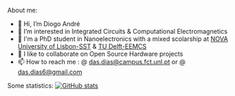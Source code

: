 About me:
- 👋 Hi, I’m Diogo André
- 👀 I’m interested in Integrated Circuits & Computational Electromagnetics
- 🌱 I'm a PhD student in Nanoelectronics with a mixed scolarship at [NOVA University of Lisbon-SST](https://www.fct.unl.pt/en) & [TU Delft-EEMCS](https://www.tudelft.nl/en/eemcs)
- 💞️ I like to collaborate on Open Source Hardware projects
- 📫 How to reach me : @ das.dias@campus.fct.unl.pt or @ das.dias6@gmail.com

Some statistics:
[![GitHub stats](https://github-readme-stats.vercel.app/api?username=das-dias)](https://github.com/das-dias/github-readme-stats)

<!--START_SECTION:waka-->
<!--END_SECTION:waka-->

<!---
das-dias/das-dias is a ✨ special ✨ repository because its `README.md` (this file) appears on your GitHub profile.
You can click the Preview link to take a look at your changes.
--->
